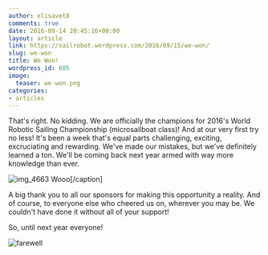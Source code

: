 ```yaml
---
author: elisavet8
comments: true
date: 2016-09-14 20:45:16+00:00
layout: article
link: https://sailrobot.wordpress.com/2016/09/15/we-won/
slug: we-won
title: We Won!
wordpress_id: 605
image:
  teaser: we-won.png
categories:
- articles
---
```


That's right. No kidding. We are officially the champions for 2016's World Robotic Sailing Championship (microsailboat class)! And at our very first try no less! It's been a week that's equal parts challenging, exciting, excruciating and rewarding. We've made our mistakes, but we've definitely learned a ton. We'll be coming back next year armed with way more knowledge than ever.

![img_4663](https://sailrobot.files.wordpress.com/2016/09/img_4663.jpg) Wooo[/caption]

A big thank you to all our sponsors for making this opportunity a reality. And of course, to everyone else who cheered us on, wherever you may be. We couldn't have done it without all of your support!

So, until next year everyone!

![farewell](https://sailrobot.files.wordpress.com/2016/09/farewell.png)
